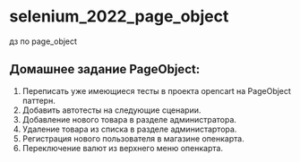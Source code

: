# selenium_2022_page_object
дз по page_object

## Домашнее задание PageObject:

1. Переписать уже имеющиеся тесты в проекта opencart на PageObject паттерн.
2. Добавить автотесты на следующие сценарии.
3. Добавление нового товара в разделе администратора.
4. Удаление товара из списка в разделе администартора.
5. Регистрация нового пользователя в магазине опенкарта.
6. Переключение валют из верхнего меню опенкарта.
